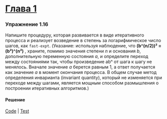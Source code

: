 # [Глава 1](../index.md#Глава-1-Построение-абстракций-с-помощью-процедур)

### Упражнение 1.16
Напишите процедуру, которая развивается в виде итеративного процесса и реализует возведение в степень за логарифмическое число шагов, как `fast-expt`. (Указание: используя наблюдение, что **(b^(n/2))² = (b²)^(n²)** , храните, помимо значения степени _n_ и основания _b_, дополнительную переменную состояния _a_, и определите переход между состояниями так, чтобы произведение abⁿ от шага к шагу не менялось. Вначале значение _a_ берется равным 1, а ответ получается как значение _a_ в момент окончания процесса. В общем случае метод определения инварианта (invariant quantity), который не изменяется при переходе между шагами, является мощным способом размышления о построении итеративных алгоритмов.)

#### Решение
[Code](../src/sicp/chapter01/1_16.clj) | [Test](../test/sicp/chapter01/1_16_test.clj)
